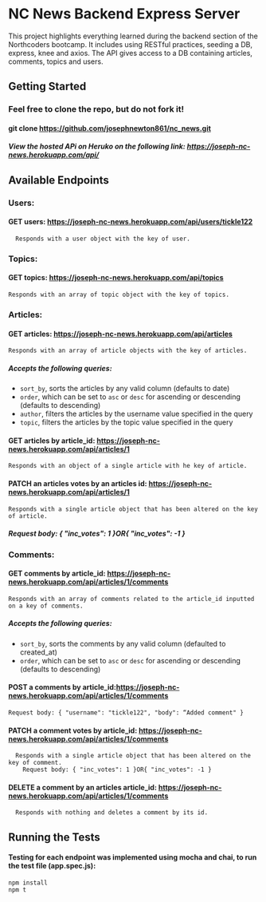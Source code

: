 # NC News Backend Express Server

This project highlights everything learned during the backend section of the Northcoders bootcamp. It includes using RESTful practices, seeding a DB, express, knee and axios. The API gives access to a DB containing articles, comments, topics and users.

## Getting Started

### Feel free to clone the repo, but do not fork it! 

#### git clone https://github.com/josephnewton861/nc_news.git

##### View the hosted APi on Heruko on the following link: https://joseph-nc-news.herokuapp.com/api/

## Available Endpoints

### Users: 

#### GET users: https://joseph-nc-news.herokuapp.com/api/users/tickle122
      Responds with a user object with the key of user.
  
### Topics: 

#### GET topics: https://joseph-nc-news.herokuapp.com/api/topics
	Responds with an array of topic object with the key of topics.
  
### Articles: 

#### GET articles: https://joseph-nc-news.herokuapp.com/api/articles
	Responds with an array of article objects with the key of articles.

##### Accepts the following queries:
- `sort_by`, sorts the articles by any valid column (defaults to date)
- `order`, which can be set to `asc` or `desc` for ascending or descending (defaults to descending)
- `author`, filters the articles by the username value specified in the query
- `topic`,  filters the articles by the topic value specified in the query

#### GET articles by article_id:  https://joseph-nc-news.herokuapp.com/api/articles/1
	Responds with an object of a single article with he key of article.
 
#### PATCH an articles votes by an articles id: https://joseph-nc-news.herokuapp.com/api/articles/1
	Responds with a single article object that has been altered on the key of article.

##### Request body: { "inc_votes": 1 }OR{ "inc_votes": -1 }


### Comments:

#### GET comments by article_id: https://joseph-nc-news.herokuapp.com/api/articles/1/comments
  	Responds with an array of comments related to the article_id inputted on a key of comments.
    
##### Accepts the following queries: 
 - `sort_by`, sorts the comments by any valid column (defaulted to created_at)
 - `order`, which can be set to `asc` or `desc` for ascending or descending (defaults to descending)
 
 #### POST a comments by article_id:https://joseph-nc-news.herokuapp.com/api/articles/1/comments 
    Request body: { "username": "tickle122", "body": “Added comment" }
    
 #### PATCH a comment votes by article_id: https://joseph-nc-news.herokuapp.com/api/articles/1/comments
	  Responds with a single article object that has been altered on the key of comment.
	    Request body: { "inc_votes": 1 }OR{ "inc_votes": -1 }
      
#### DELETE a comment by an articles article_id: https://joseph-nc-news.herokuapp.com/api/articles/1/comments
	  Responds with nothing and deletes a comment by its id.

## Running the Tests
#### Testing for each endpoint was implemented using mocha and chai, to run the test file (app.spec.js):
    npm install
    npm t
```
